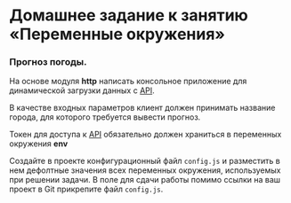 # Домашнее задание к занятию «Переменные окружения»

 ### Прогноз погоды.

На основе модуля **http** написать консольное приложение для динамической загрузки данных с [API](https://weatherstack.com/).

В качестве входных параметров клиент должен принимать название города, для которого требуется вывести прогноз.

Токен для доступа к [API](https://weatherstack.com/) обязательно должен храниться в переменных окружения **env**

Создайте в проекте конфигурационный файл `config.js` и разместить в нем дефолтные значения всех переменных окружения, используемых при решении задачи. В поле для сдачи работы помимо ссылки на ваш проект в Git прикрепите файл `config.js`.
